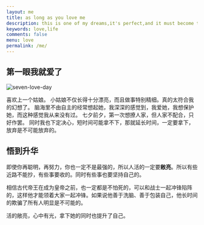 ```yaml
---
layout: me
title: as long as you love me
description: this is one of my dreams,it's perfect,and it must become true
keywords: love,life
comments: false
menu: love
permalink: /me/
---
```


## 第一眼我就爱了

![seven-love-day](http://wyong.cn/images/dream/love/seven_love.jpeg)

喜欢上一个姑娘。
小姑娘不仅长得十分漂亮，而且做事特别精细。真的太符合我的幻想了。
脑海里不由自主的经常想起她，我深深的感觉到，我爱她，我想保护她，而这种感觉我从来没有过。
七夕前夕，第一次想撩人家，但人家不配合，只好作罢。
同时我也下定决心，短时间可能拿不下，那就延长时间，一定要拿下，放弃是不可能放弃的。

## 悟到升华

即使你再聪明，再努力，你也一定不是最强的，所以人活的一定要**敞亮**。所以有些近路不能抄，有些事要收的。同时有些事也要坚持自己的。

相信古代帝王在成为皇帝之前，也一定都是不怕死的，可以和战士一起冲锋陷阵的，这样他才能领着大家一起冲锋。如果说他善于洗脑、善于包装自己，他长时间的欺骗了所有人明显是不可能的。

活的敞亮，心中有光，拿下她的同时也提升了自己。